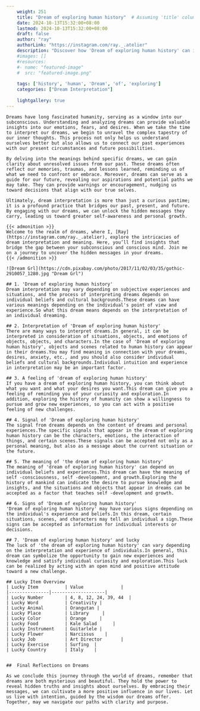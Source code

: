 ```yaml
---
    weight: 251
    title: "Dream of exploring human history"  # Assuming 'title' column exists
    date: 2024-10-13T15:32:00+08:00
    lastmod: 2024-10-13T15:32:00+08:00
    draft: false
    author: "ray"
    authorLink: "https://instagram.com/ray._.atelier"
    description: "Discover how 'Dream of exploring human history' can interpret your future and uncover its significant meanings in your life."
    #images: []
    #resources:
    #- name: "featured-image"
    #  src: "featured-image.png"
    
    tags: ['history', 'human', 'Dream', 'of', 'exploring']
    categories: ["Dream Interpretation"]
    
    lightgallery: true
---
```

    
    Dreams have long fascinated humanity, serving as a window into our subconscious. Understanding and analyzing dreams can provide valuable insights into our emotions, fears, and desires. When we take the time to interpret our dreams, we begin to unravel the complex tapestry of our inner thoughts. This process not only helps us understand ourselves better but also allows us to connect our past experiences with our present circumstances and future possibilities.
    
    By delving into the meanings behind specific dreams, we can gain clarity about unresolved issues from our past. These dreams often reflect our memories, traumas, and lessons learned, reminding us of what we need to confront or embrace. Moreover, dreams can serve as a guide for our future, revealing our aspirations and potential paths we may take. They can provide warnings or encouragement, nudging us toward decisions that align with our true selves.
    
    Ultimately, dream interpretation is more than just a curious pastime; it is a profound practice that bridges our past, present, and future. By engaging with our dreams, we can unlock the hidden messages they carry, leading us toward greater self-awareness and personal growth.
    
    {{< admonition >}}
    Welcome to the realm of dreams, where I, [Ray](https://instagram.com/ray._.atelier), explore the intricacies of dream interpretation and meaning. Here, you’ll find insights that bridge the gap between your subconscious and conscious mind. Join me on a journey to uncover the hidden messages in your dreams.
    {{< /admonition >}}
    
    ![Dream Grl](https://cdn.pixabay.com/photo/2017/11/02/03/35/gothic-2910057_1280.jpg "Dream Grl")
    
    ## 1. 'Dream of exploring human history'
    Dream interpretation may vary depending on subjective experiences and situations, and the process of interpreting dreams depends on individual beliefs and cultural backgrounds.These dreams can have various meanings depending on the individual's point of view and experience.So what this dream means depends on the interpretation of an individual dreaming.
    
    ## 2. Interpretation of 'Dream of exploring human history'
    There are many ways to interpret dreams.In general, it can be interpreted in consideration of situations, objects, and emotions of objects, objects, and characters.In the case of 'Dream of exploring human history', objects and scenes related to human history can appear in their dreams.You may find meaning in connection with your dreams, desires, anxiety, etc., and you should also consider individual beliefs and cultural backgrounds.Individual intuition and experience in interpretation may be an important factor.
    
    ## 3. A feeling of 'dream of exploring human history'
    If you have a dream of exploring human history, you can think about what you want and what your desires you want.This dream can give you a feeling of reminding you of your curiosity and exploration.In addition, exploring the history of humanity can show a willingness to pursue and grow new experiences, so you can act with a positive feeling of new challenges.
    
    ## 4. Signal of 'Dream of exploring human history'
    The signal from dreams depends on the content of dreams and personal experiences.The specific signals that appear in the dream of exploring human history can be the characters, emotions, the interaction of things, and certain scenes.These signals can be accepted not only as a personal meaning, but also as a message about the current situation or the future.
    
    ## 5. The meaning of 'the dream of exploring human history'
    The meaning of 'dream of exploring human history' can depend on individual beliefs and experiences.This dream can have the meaning of self -consciousness, self -development, and growth.Exploring the history of mankind can indicate the desire to pursue knowledge and insights, and the situations and objects that appear in dreams can be accepted as a factor that teaches self -development and growth.
    
    ## 6. Signs of 'Dream of exploring human history'
    'Dream of exploring human history' may have various signs depending on the individual's experience and beliefs.In this dream, certain situations, scenes, and characters may tell an individual a sign.These signs can be accepted as information for individual interests or decisions.
    
    ## 7. 'Dream of exploring human history' and lucky
    The luck of 'the dream of exploring human history' can vary depending on the interpretation and experience of individuals.In general, this dream can symbolize the opportunity to gain new experiences and knowledge and satisfy individual curiosity and exploration.This luck can be realized by acting with an open mind and positive attitude toward a new challenge.
    
    ## Lucky Item Overview
    | Lucky Item          | Value              |
    |---------------|--------------------|
    | Lucky Number        | 4, 8, 12, 24, 39, 44  |
    | Lucky Word          | Creativity |
    | Lucky Animal        | Orangutan |
    | Lucky Place         | Library     |
    | Lucky Color         | Orange     |
    | Lucky Food          | Kale Salad      |
    | Lucky Instrument    | Guitarlele |
    | Lucky Flower        | Narcissus    |
    | Lucky Job           | Art Director       |
    | Lucky Exercise      | Surfing  |
    | Lucky Country       | Italy    |
    
    
    ##  Final Reflections on Dreams
    
    As we conclude this journey through the world of dreams, remember that dreams are both mysterious and beautiful. They hold the power to reveal hidden truths and insights about ourselves. By embracing their messages, we can cultivate a more positive influence in our lives. Let us live with intention, guided by the wisdom our dreams offer. Together, may we navigate our paths with clarity and purpose.
    